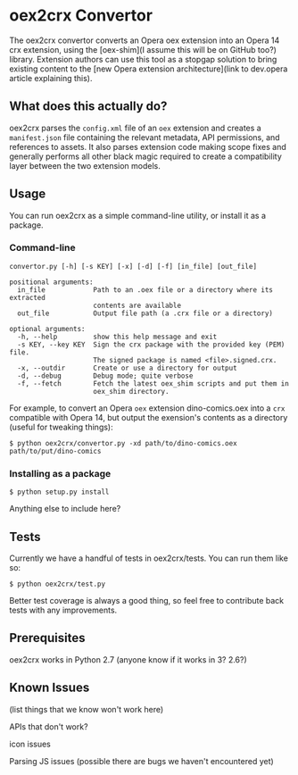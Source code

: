 # oex2crx Convertor

The oex2crx convertor converts an Opera oex extension into an Opera 14 crx extension, using the [oex-shim](I assume this will be on GitHub too?) library. Extension authors can use this tool as a stopgap solution to bring existing content to the [new Opera extension architecture](link to dev.opera article explaining this).

## What does this actually do?

oex2crx parses the `config.xml` file of an `oex` extension and creates a `manifest.json` file containing the relevant metadata, API permissions, and references to assets. It also parses extension code making scope fixes and generally performs all other black magic required to create a compatibility layer between the two extension models.

## Usage

You can run oex2crx as a simple command-line utility, or install it as a package.

### Command-line

`convertor.py [-h] [-s KEY] [-x] [-d] [-f] [in_file] [out_file]`

```
positional arguments:
  in_file            Path to an .oex file or a directory where its extracted
                     contents are available
  out_file           Output file path (a .crx file or a directory)

optional arguments:
  -h, --help         show this help message and exit
  -s KEY, --key KEY  Sign the crx package with the provided key (PEM) file.
                     The signed package is named <file>.signed.crx.
  -x, --outdir       Create or use a directory for output
  -d, --debug        Debug mode; quite verbose
  -f, --fetch        Fetch the latest oex_shim scripts and put them in
                     oex_shim directory.                                          
```

For example, to convert an Opera `oex` extension dino-comics.oex into a `crx` compatible with Opera 14, but output the exension's contents as a directory (useful for tweaking things):

```
$ python oex2crx/convertor.py -xd path/to/dino-comics.oex path/to/put/dino-comics
```

### Installing as a package

```
$ python setup.py install
```

Anything else to include here?

## Tests

Currently we have a handful of tests in oex2crx/tests. You can run them like so:

```
$ python oex2crx/test.py
```
Better test coverage is always a good thing, so feel free to contribute back tests with any improvements.

## Prerequisites

oex2crx works in Python 2.7 (anyone know if it works in 3? 2.6?)

## Known Issues

(list things that we know won't work here)

APIs that don't work?

icon issues

Parsing JS issues (possible there are bugs we haven't encountered yet)